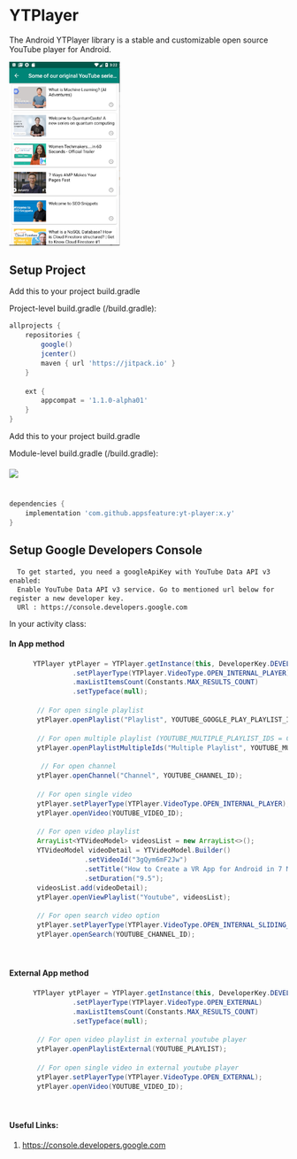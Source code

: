 # YTPlayer 

The Android YTPlayer library is a stable and customizable open source YouTube player for Android. 


<p align="left">
  <img src="https://raw.githubusercontent.com/appsfeature/yt-player/master/screenshots/sample1.png" alt="Preview 1" width="200" /> 
</p>
  
## Setup Project

Add this to your project build.gradle

Project-level build.gradle (<project>/build.gradle):

``` gradle 
allprojects {
    repositories {
        google()
        jcenter() 
        maven { url 'https://jitpack.io' } 
    }

    ext {
        appcompat = '1.1.0-alpha01'
    }
}
```

Add this to your project build.gradle

Module-level build.gradle (<module>/build.gradle): 

#### [![](https://jitpack.io/v/appsfeature/yt-player.svg)](https://jitpack.io/#appsfeature/yt-player)
```gradle  

dependencies {
    implementation 'com.github.appsfeature:yt-player:x.y'
} 
```

## Setup Google Developers Console
```
  To get started, you need a googleApiKey with YouTube Data API v3 enabled:
  Enable YouTube Data API v3 service. Go to mentioned url below for register a new developer key.  
  URl : https://console.developers.google.com 
``` 

In your activity class:
#### In App method
```java 
      YTPlayer ytPlayer = YTPlayer.getInstance(this, DeveloperKey.DEVELOPER_KEY)
                .setPlayerType(YTPlayer.VideoType.OPEN_INTERNAL_PLAYER)
                .maxListItemsCount(Constants.MAX_RESULTS_COUNT)
                .setTypeface(null);

       // For open single playlist 
       ytPlayer.openPlaylist("Playlist", YOUTUBE_GOOGLE_PLAY_PLAYLIST_ID); 

       // For open multiple playlist (YOUTUBE_MULTIPLE_PLAYLIST_IDS = Comma saperated playlist Ids)
       ytPlayer.openPlaylistMultipleIds("Multiple Playlist", YOUTUBE_MULTIPLE_PLAYLIST_IDS);
                
        // For open channel
       ytPlayer.openChannel("Channel", YOUTUBE_CHANNEL_ID);
                         
       // For open single video
       ytPlayer.setPlayerType(YTPlayer.VideoType.OPEN_INTERNAL_PLAYER);
       ytPlayer.openVideo(YOUTUBE_VIDEO_ID);

       // For open video playlist
       ArrayList<YTVideoModel> videosList = new ArrayList<>();
       YTVideoModel videoDetail = YTVideoModel.Builder()
                   .setVideoId("3gQym6mF2Jw")
                   .setTitle("How to Create a VR App for Android in 7 Minutes")
                   .setDuration("9.5");
       videosList.add(videoDetail);
       ytPlayer.openViewPlaylist("Youtube", videosList);  
       
       // For open search video option
       ytPlayer.setPlayerType(YTPlayer.VideoType.OPEN_INTERNAL_SLIDING_PLAYER);
       ytPlayer.openSearch(YOUTUBE_CHANNEL_ID); 

                                
```

#### External App method
```java 
      YTPlayer ytPlayer = YTPlayer.getInstance(this, DeveloperKey.DEVELOPER_KEY)
                .setPlayerType(YTPlayer.VideoType.OPEN_EXTERNAL)
                .maxListItemsCount(Constants.MAX_RESULTS_COUNT)
                .setTypeface(null); 
            
       // For open video playlist in external youtube player
       ytPlayer.openPlaylistExternal(YOUTUBE_PLAYLIST); 
       
       // For open single video in external youtube player
       ytPlayer.setPlayerType(YTPlayer.VideoType.OPEN_EXTERNAL);
       ytPlayer.openVideo(YOUTUBE_VIDEO_ID);

                                
```

#### Useful Links:
1. https://console.developers.google.com 

